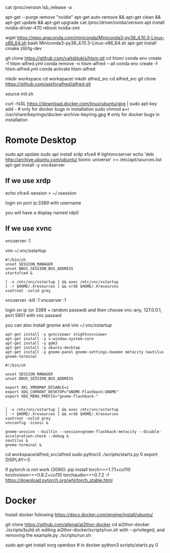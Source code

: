 cat /proc/version
lsb_release -a

apt-get --purge remove "*nvidia*"
apt-get auto-remove && apt-get clean && apt-get update && apt-get upgrade
cat /proc/driver/nvidia/version
apt install nvidia-driver-470
reboot
nvidia-smi


wget https://repo.anaconda.com/miniconda/Miniconda3-py38_4.10.3-Linux-x86_64.sh
bash Miniconda3-py38_4.10.3-Linux-x86_64.sh
apt-get install cmake zlib1g-dev

git clone https://github.com/valtsblukis/hlsm.git
cd hlsm/
conda env create -f hlsm-alfred.yml
conda remove -n hlsm-alfred --all
conda env create -f hlsm-alfred.yml
conda activate hlsm-alfred

mkdir workspace
cd workspace/
mkdir alfred_src
cd alfred_src
git clone https://github.com/askforalfred/alfred.git

source init.sh


curl -fsSL https://download.docker.com/linux/ubuntu/gpg | sudo apt-key add -  # only for docker bugs in installation
sudo chmod a+r /usr/share/keyrings/docker-archive-keyring.gpg  # only for docker bugs in installation


# Romote Desktop
sudo apt update
sudo apt install xrdp xfce4  # tightvncserver
echo 'deb http://archive.ubuntu.com/ubuntu/ bionic universe' >> /etc/apt/sources.list
apt-get install -y vnc4server

## If we use xrdp
echo xfce4-session > ~/.xsession

login on port ip:3389 with username

you will have a display named rdp0

## If we use xvnc
vncserver :1

vim ~/.vnc/xstartup
```
#!/bin/sh 
unset SESSION_MANAGER 
unset DBUS_SESSION_BUS_ADDRESS 
startxfce4 & 
 
[ -x /etc/vnc/xstartup ] && exec /etc/vnc/xstartup
[ -r $HOME/.Xresources ] && xrdb $HOME/.Xresources
xsetroot -solid grey
```

vncserver -kill :1
vncserver :1

login on ip (or 3389 + random passwd) and then choose vnc-any, 127.0.0.1, port 5901 with vnc passwd

you can also install gnome and vim ~/.vnc/xstartup
```
apt-get install -y gvncviewer xtightvncviewer
apt-get install -y x-window-system-core
apt-get install -y gdm3
apt-get install -y ubuntu-desktop
apt-get install -y gnome-panel gnome-settings-daemon metacity nautilus gnome-terminal
```

```
#!/bin/sh

unset SESSION_MANAGER
unset DBUS_SESSION_BUS_ADDRESS

export XKL_XMODMAP_DISABLE=1
export XDG_CURRENT_DESKTOP="GNOME-Flashback:GNOME"
export XDG_MENU_PREFIX="gnome-flashback-"


[ -x /etc/vnc/xstartup ] && exec /etc/vnc/xstartup
[ -r $HOME/.Xresources ] && xrdb $HOME/.Xresources
xsetroot -solid grey
vncconfig -iconic &

gnome-session --builtin --session=gnome-flashback-metacity --disable-acceleration-check --debug &
nautilus &
gnome-terminal &              
```


cd workspace/alfred_src/alfred
sudo python3 ./scripts/startx.py 0
export DISPLAY=:0

If pytorch is not work (3090):
pip install torch===1.7.1+cu110 torchvision===0.8.2+cu110 torchaudio===0.7.2 -f https://download.pytorch.org/whl/torch_stable.html
<!-- conda install -c anaconda cudatoolkit
conda install pytorch torchvision torchaudio cudatoolkit=11.2 -c pytorch
conda install -c pytorch torchvision cudatoolkit=10.1 pytorch  -->


# Docker
Install docker following https://docs.docker.com/engine/install/ubuntu/

git clone https://github.com/allenai/ai2thor-docker
cd ai2thor-docker
./scripts/build.sh
editing ai2thor-docker/scripts/run.sh with --privileged, and removing the example.py
./scripts/run.sh

sudo apt-get install xorg openbox  # in docker
python3 scripts/startx.py 0


